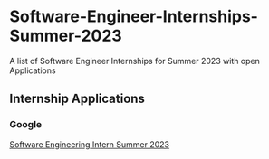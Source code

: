 # Software-Engineer-Internships-Summer-2023
A list of Software Engineer Internships for Summer 2023 with open Applications

## Internship Applications

### Google

 [Software Engineering Intern Summer 2023](https://careers.google.com/jobs/results/89501439778267846-software-engineering-intern-summer-2023/?page=7)
